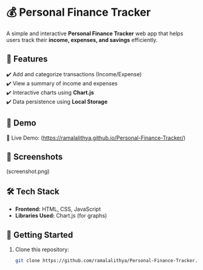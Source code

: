 # 💰 Personal Finance Tracker

A simple and interactive **Personal Finance Tracker** web app that helps users track their **income, expenses, and savings** efficiently.

## 🌟 Features
✔️ Add and categorize transactions (Income/Expense)  
✔️ View a summary of income and expenses  
✔️ Interactive charts using **Chart.js**  
✔️ Data persistence using **Local Storage**  

## 🎥 Demo
🚀 Live Demo: (https://ramalalithya.github.io/Personal-Finance-Tracker/) 

## 📸 Screenshots
(screenshot.png) 
## 🛠️ Tech Stack
- **Frontend:** HTML, CSS, JavaScript  
- **Libraries Used:** Chart.js (for graphs)

## 🚀 Getting Started

1. Clone this repository:
   ```sh
   git clone https://github.com/ramalalithya/Personal-Finance-Tracker.git
